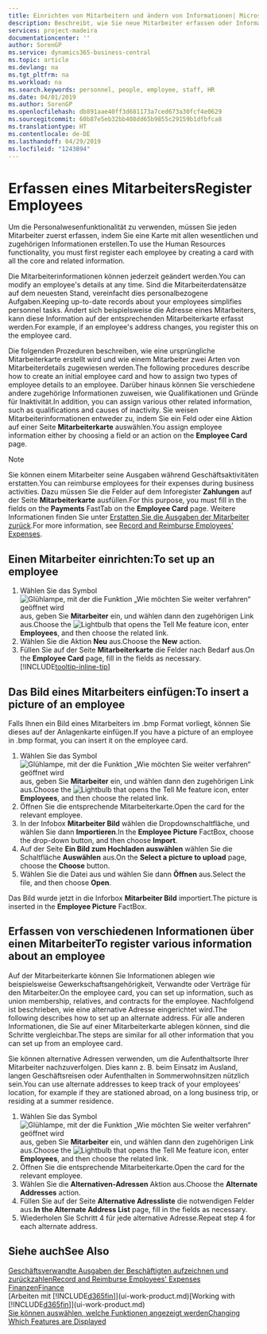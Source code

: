 ```yaml
---
title: Einrichten von Mitarbeitern und ändern von Informationen| Microsoft Docs
description: Beschreibt, wie Sie neue Mitarbeiter erfassen oder Informationen für vorhandene Mitarbeiter bearbeiten.
services: project-madeira
documentationcenter: ''
author: SorenGP
ms.service: dynamics365-business-central
ms.topic: article
ms.devlang: na
ms.tgt_pltfrm: na
ms.workload: na
ms.search.keywords: personnel, people, employee, staff, HR
ms.date: 04/01/2019
ms.author: SorenGP
ms.openlocfilehash: db891aae40ff3d681173a7ced673a30fcf4e0629
ms.sourcegitcommit: 60b87e5eb32bb408dd65b9855c29159b1dfbfca8
ms.translationtype: HT
ms.contentlocale: de-DE
ms.lasthandoff: 04/29/2019
ms.locfileid: "1243894"
---
```

# <a name="register-employees"></a><span data-ttu-id="c13ba-103">Erfassen eines Mitarbeiters</span><span class="sxs-lookup"><span data-stu-id="c13ba-103">Register Employees</span></span>
<span data-ttu-id="c13ba-104">Um die Personalwesenfunktionalität zu verwenden, müssen Sie jeden Mitarbeiter zuerst erfassen, indem Sie eine Karte mit allen wesentlichen und zugehörigen Informationen erstellen.</span><span class="sxs-lookup"><span data-stu-id="c13ba-104">To use the Human Resources functionality, you must first register each employee by creating a card with all the core and related information.</span></span>

<span data-ttu-id="c13ba-105">Die Mitarbeiterinformationen können jederzeit geändert werden.</span><span class="sxs-lookup"><span data-stu-id="c13ba-105">You can modify an employee's details at any time.</span></span> <span data-ttu-id="c13ba-106">Sind die Mitarbeiterdatensätze auf dem neuesten Stand, vereinfacht dies personalbezogene Aufgaben.</span><span class="sxs-lookup"><span data-stu-id="c13ba-106">Keeping up-to-date records about your employees simplifies personnel tasks.</span></span> <span data-ttu-id="c13ba-107">Ändert sich beispielsweise die Adresse eines Mitarbeiters, kann diese Information auf der entsprechenden Mitarbeiterkarte erfasst werden.</span><span class="sxs-lookup"><span data-stu-id="c13ba-107">For example, if an employee's address changes, you register this on the employee card.</span></span>

<span data-ttu-id="c13ba-108">Die folgenden Prozeduren beschreiben, wie eine ursprüngliche Mitarbeiterkarte erstellt wird und wie einem Mitarbeiter zwei Arten von Mitarbeiterdetails zugewiesen werden.</span><span class="sxs-lookup"><span data-stu-id="c13ba-108">The following procedures describe how to create an initial employee card and how to assign two types of employee details to an employee.</span></span> <span data-ttu-id="c13ba-109">Darüber hinaus können Sie verschiedene andere zugehörige Informationen zuweisen, wie Qualifikationen und Gründe für Inaktivität.</span><span class="sxs-lookup"><span data-stu-id="c13ba-109">In addition, you can assign various other related information, such as qualifications and causes of inactivity.</span></span> <span data-ttu-id="c13ba-110">Sie weisen Mitarbeiterinformationen entweder zu, indem Sie ein Feld oder eine Aktion auf einer Seite **Mitarbeiterkarte** auswählen.</span><span class="sxs-lookup"><span data-stu-id="c13ba-110">You assign employee information either by choosing a field or an action on the **Employee Card** page.</span></span>

> [!NOTE]  
> <span data-ttu-id="c13ba-111">Sie können einem Mitarbeiter seine Ausgaben während Geschäftsaktivitäten erstatten.</span><span class="sxs-lookup"><span data-stu-id="c13ba-111">You can reimburse employees for their expenses during business activities.</span></span> <span data-ttu-id="c13ba-112">Dazu müssen Sie die Felder auf dem Inforegister **Zahlungen** auf der Seite **Mitarbeiterkarte** ausfüllen.</span><span class="sxs-lookup"><span data-stu-id="c13ba-112">For this purpose, you must fill in the fields on the **Payments** FastTab on the **Employee Card** page.</span></span> <span data-ttu-id="c13ba-113">Weitere Informationen finden Sie unter [Erstatten Sie die Ausgaben der Mitarbeiter zurück](finance-how-record-reimburse-employee-expenses.md).</span><span class="sxs-lookup"><span data-stu-id="c13ba-113">For more information, see [Record and Reimburse Employees' Expenses](finance-how-record-reimburse-employee-expenses.md).</span></span>

## <a name="to-set-up-an-employee"></a><span data-ttu-id="c13ba-114">Einen Mitarbeiter einrichten:</span><span class="sxs-lookup"><span data-stu-id="c13ba-114">To set up an employee</span></span>
1. <span data-ttu-id="c13ba-115">Wählen Sie das Symbol ![Glühlampe, mit der die Funktion „Wie möchten Sie weiter verfahren“ geöffnet wird](media/ui-search/search_small.png "Wie möchten Sie weiter verfahren?") aus, geben Sie **Mitarbeiter** ein, und wählen dann den zugehörigen Link aus.</span><span class="sxs-lookup"><span data-stu-id="c13ba-115">Choose the ![Lightbulb that opens the Tell Me feature](media/ui-search/search_small.png "Tell me what you want to do") icon, enter **Employees**, and then choose the related link.</span></span>
2. <span data-ttu-id="c13ba-116">Wählen Sie die Aktion **Neu** aus.</span><span class="sxs-lookup"><span data-stu-id="c13ba-116">Choose the **New** action.</span></span>
3. <span data-ttu-id="c13ba-117">Füllen Sie auf der Seite **Mitarbeiterkarte** die Felder nach Bedarf aus.</span><span class="sxs-lookup"><span data-stu-id="c13ba-117">On the **Employee Card** page, fill in the fields as necessary.</span></span> [!INCLUDE[tooltip-inline-tip](includes/tooltip-inline-tip_md.md)]

## <a name="to-insert-a-picture-of-an-employee"></a><span data-ttu-id="c13ba-118">Das Bild eines Mitarbeiters einfügen:</span><span class="sxs-lookup"><span data-stu-id="c13ba-118">To insert a picture of an employee</span></span>
<span data-ttu-id="c13ba-119">Falls Ihnen ein Bild eines Mitarbeiters im .bmp Format vorliegt, können Sie dieses auf der Anlagenkarte einfügen.</span><span class="sxs-lookup"><span data-stu-id="c13ba-119">If you have a picture of an employee in .bmp format, you can insert it on the employee card.</span></span>

1. <span data-ttu-id="c13ba-120">Wählen Sie das Symbol ![Glühlampe, mit der die Funktion „Wie möchten Sie weiter verfahren“ geöffnet wird](media/ui-search/search_small.png "Wie möchten Sie weiter verfahren?") aus, geben Sie **Mitarbeiter** ein, und wählen dann den zugehörigen Link aus.</span><span class="sxs-lookup"><span data-stu-id="c13ba-120">Choose the ![Lightbulb that opens the Tell Me feature](media/ui-search/search_small.png "Tell me what you want to do") icon, enter **Employees**, and then choose the related link.</span></span>
2. <span data-ttu-id="c13ba-121">Öffnen Sie die entsprechende Mitarbeiterkarte.</span><span class="sxs-lookup"><span data-stu-id="c13ba-121">Open the card for the relevant employee.</span></span>
3. <span data-ttu-id="c13ba-122">In der Infobox **Mitarbeiter Bild** wählen die Dropdownschaltfläche, und wählen Sie dann **Importieren**.</span><span class="sxs-lookup"><span data-stu-id="c13ba-122">In the **Employee Picture** FactBox, choose the drop-down button, and then choose **Import**.</span></span>
4. <span data-ttu-id="c13ba-123">Auf der Seite **Ein Bild zum Hochladen auswählen** wählen Sie die Schaltfläche **Auswählen** aus.</span><span class="sxs-lookup"><span data-stu-id="c13ba-123">On the **Select a picture to upload** page, choose the **Choose** button.</span></span>
5. <span data-ttu-id="c13ba-124">Wählen Sie die Datei aus und wählen Sie dann **Öffnen** aus.</span><span class="sxs-lookup"><span data-stu-id="c13ba-124">Select the file, and then choose **Open**.</span></span>

<span data-ttu-id="c13ba-125">Das Bild wurde jetzt in die Inforbox **Mitarbeiter Bild** importiert.</span><span class="sxs-lookup"><span data-stu-id="c13ba-125">The picture is inserted in the **Employee Picture** FactBox.</span></span>

## <a name="to-register-various-information-about-an-employee"></a><span data-ttu-id="c13ba-126">Erfassen von verschiedenen Informationen über einen Mitarbeiter</span><span class="sxs-lookup"><span data-stu-id="c13ba-126">To register various information about an employee</span></span>
<span data-ttu-id="c13ba-127">Auf der Mitarbeiterkarte können Sie Informationen ablegen wie beispielsweise Gewerkschaftsangehörigkeit, Verwandte oder Verträge für den Mitarbeiter.</span><span class="sxs-lookup"><span data-stu-id="c13ba-127">On the employee card, you can set up information, such as union membership, relatives, and contracts for the employee.</span></span> <span data-ttu-id="c13ba-128">Nachfolgend ist beschrieben, wie eine alternative Adresse eingerichtet wird.</span><span class="sxs-lookup"><span data-stu-id="c13ba-128">The following describes how to set up an alternate address.</span></span> <span data-ttu-id="c13ba-129">Für alle anderen Informationen, die Sie auf einer Mitarbeiterkarte ablegen können, sind die Schritte vergleichbar.</span><span class="sxs-lookup"><span data-stu-id="c13ba-129">The steps are similar for all other information that you can set up from an employee card.</span></span>

<span data-ttu-id="c13ba-130">Sie können alternative Adressen verwenden, um die Aufenthaltsorte Ihrer Mitarbeiter nachzuverfolgen. Dies kann z. B. beim Einsatz im Ausland, langen Geschäftsreisen oder Aufenthalten in Sommerwohnsitzen nützlich sein.</span><span class="sxs-lookup"><span data-stu-id="c13ba-130">You can use alternate addresses to keep track of your employees’ location, for example if they are stationed abroad, on a long business trip, or residing at a summer residence.</span></span>

1. <span data-ttu-id="c13ba-131">Wählen Sie das Symbol ![Glühlampe, mit der die Funktion „Wie möchten Sie weiter verfahren“ geöffnet wird](media/ui-search/search_small.png "Wie möchten Sie weiter verfahren?") aus, geben Sie **Mitarbeiter** ein, und wählen dann den zugehörigen Link aus.</span><span class="sxs-lookup"><span data-stu-id="c13ba-131">Choose the ![Lightbulb that opens the Tell Me feature](media/ui-search/search_small.png "Tell me what you want to do") icon, enter **Employees**, and then choose the related link.</span></span>
2. <span data-ttu-id="c13ba-132">Öffnen Sie die entsprechende Mitarbeiterkarte.</span><span class="sxs-lookup"><span data-stu-id="c13ba-132">Open the card for the relevant employee.</span></span>
3. <span data-ttu-id="c13ba-133">Wählen Sie die **Alternativen-Adressen** Aktion aus.</span><span class="sxs-lookup"><span data-stu-id="c13ba-133">Choose the **Alternate Addresses** action.</span></span>
4. <span data-ttu-id="c13ba-134">Füllen Sie auf der Seite **Alternative Adressliste** die notwendigen Felder aus.</span><span class="sxs-lookup"><span data-stu-id="c13ba-134">**In the Alternate Address List** page, fill in the fields as necessary.</span></span>
5. <span data-ttu-id="c13ba-135">Wiederholen Sie Schritt 4 für jede alternative Adresse.</span><span class="sxs-lookup"><span data-stu-id="c13ba-135">Repeat step 4 for each alternate address.</span></span>

## <a name="see-also"></a><span data-ttu-id="c13ba-136">Siehe auch</span><span class="sxs-lookup"><span data-stu-id="c13ba-136">See Also</span></span>
[<span data-ttu-id="c13ba-137">Geschäftsverwandte Ausgaben der Beschäftigten aufzeichnen und zurückzahlen</span><span class="sxs-lookup"><span data-stu-id="c13ba-137">Record and Reimburse Employees' Expenses</span></span>](finance-how-record-reimburse-employee-expenses.md)  
[<span data-ttu-id="c13ba-138">Finanzen</span><span class="sxs-lookup"><span data-stu-id="c13ba-138">Finance</span></span>](finance.md)  
<span data-ttu-id="c13ba-139">[Arbeiten mit [!INCLUDE[d365fin](includes/d365fin_md.md)]](ui-work-product.md)</span><span class="sxs-lookup"><span data-stu-id="c13ba-139">[Working with [!INCLUDE[d365fin](includes/d365fin_md.md)]](ui-work-product.md)</span></span>  
[<span data-ttu-id="c13ba-140">Sie können auswählen, welche Funktionen angezeigt werden</span><span class="sxs-lookup"><span data-stu-id="c13ba-140">Changing Which Features are Displayed</span></span>](ui-experiences.md)
